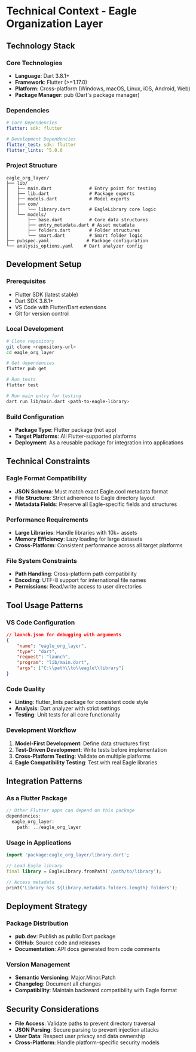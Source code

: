 # Technical Context - Eagle Organization Layer

## Technology Stack

### Core Technologies
- **Language**: Dart 3.8.1+
- **Framework**: Flutter (>=1.17.0)
- **Platform**: Cross-platform (Windows, macOS, Linux, iOS, Android, Web)
- **Package Manager**: pub (Dart's package manager)

### Dependencies
```yaml
# Core Dependencies
flutter: sdk: flutter

# Development Dependencies  
flutter_test: sdk: flutter
flutter_lints: ^5.0.0
```

### Project Structure
```
eagle_org_layer/
├── lib/
│   ├── main.dart              # Entry point for testing
│   ├── lib.dart               # Package exports
│   ├── models.dart            # Model exports
│   ├── com/
│   │   └── library.dart       # EagleLibrary core logic
│   └── models/
│       ├── base.dart          # Core data structures
│       ├── entry_metadata.dart # Asset metadata
│       ├── folders.dart       # Folder structures
│       └── smart.dart         # Smart folder logic
├── pubspec.yaml              # Package configuration
└── analysis_options.yaml    # Dart analyzer config
```

## Development Setup

### Prerequisites
- Flutter SDK (latest stable)
- Dart SDK 3.8.1+
- VS Code with Flutter/Dart extensions
- Git for version control

### Local Development
```bash
# Clone repository
git clone <repository-url>
cd eagle_org_layer

# Get dependencies
flutter pub get

# Run tests
flutter test

# Run main entry for testing
dart run lib/main.dart <path-to-eagle-library>
```

### Build Configuration
- **Package Type**: Flutter package (not app)
- **Target Platforms**: All Flutter-supported platforms
- **Deployment**: As a reusable package for integration into applications

## Technical Constraints

### Eagle Format Compatibility
- **JSON Schema**: Must match exact Eagle.cool metadata format
- **File Structure**: Strict adherence to Eagle directory layout
- **Metadata Fields**: Preserve all Eagle-specific fields and structures

### Performance Requirements
- **Large Libraries**: Handle libraries with 10k+ assets
- **Memory Efficiency**: Lazy loading for large datasets
- **Cross-Platform**: Consistent performance across all target platforms

### File System Constraints
- **Path Handling**: Cross-platform path compatibility
- **Encoding**: UTF-8 support for international file names
- **Permissions**: Read/write access to user directories

## Tool Usage Patterns

### VS Code Configuration
```json
// launch.json for debugging with arguments
{
    "name": "eagle_org_layer",
    "type": "dart", 
    "request": "launch",
    "program": "lib/main.dart",
    "args": ["C:\\path\\to\\eagle\\library"]
}
```

### Code Quality
- **Linting**: flutter_lints package for consistent code style
- **Analysis**: Dart analyzer with strict settings
- **Testing**: Unit tests for all core functionality

### Development Workflow
1. **Model-First Development**: Define data structures first
2. **Test-Driven Development**: Write tests before implementation
3. **Cross-Platform Testing**: Validate on multiple platforms
4. **Eagle Compatibility Testing**: Test with real Eagle libraries

## Integration Patterns

### As a Flutter Package
```dart
// Other Flutter apps can depend on this package
dependencies:
  eagle_org_layer:
    path: ../eagle_org_layer
```

### Usage in Applications
```dart
import 'package:eagle_org_layer/library.dart';

// Load Eagle library
final library = EagleLibrary.fromPath('/path/to/library');

// Access metadata
print('Library has ${library.metadata.folders.length} folders');
```

## Deployment Strategy

### Package Distribution
- **pub.dev**: Publish as public Dart package
- **GitHub**: Source code and releases
- **Documentation**: API docs generated from code comments

### Version Management
- **Semantic Versioning**: Major.Minor.Patch
- **Changelog**: Document all changes
- **Compatibility**: Maintain backward compatibility with Eagle format

## Security Considerations
- **File Access**: Validate paths to prevent directory traversal
- **JSON Parsing**: Secure parsing to prevent injection attacks
- **User Data**: Respect user privacy and data ownership
- **Cross-Platform**: Handle platform-specific security models
